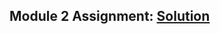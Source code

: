 ## Module 2 Assignment: [Solution](https://anujwani.github.io/coursera-html-css-javascript/module2-solution/index.html)
